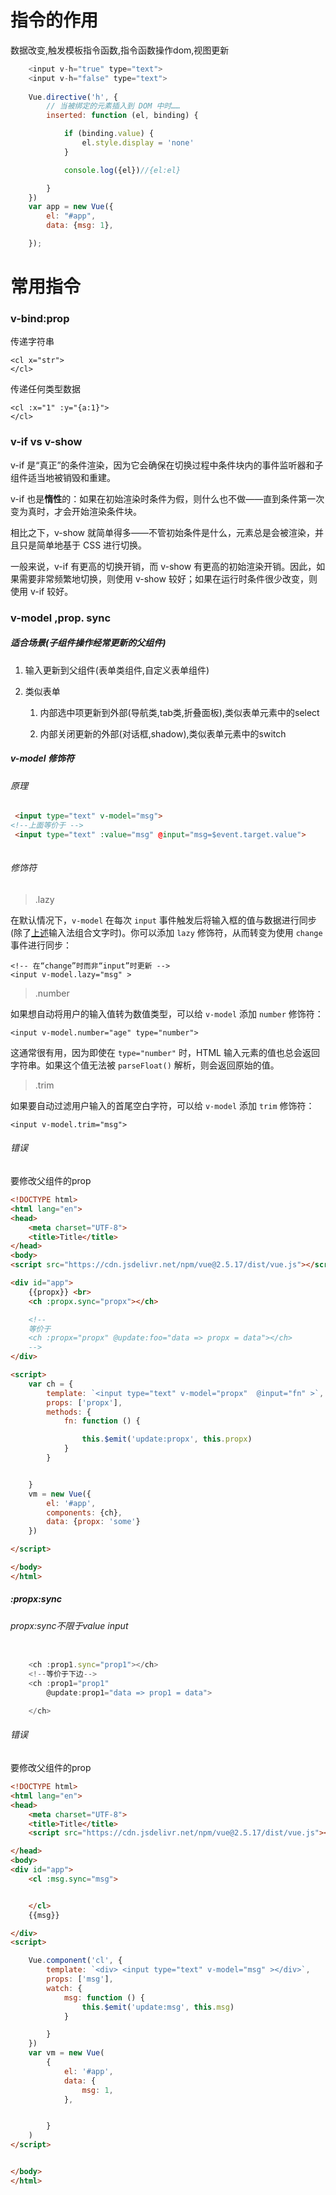 

# 指令的作用

数据改变,触发模板指令函数,指令函数操作dom,视图更新


```javascript
    <input v-h="true" type="text">
    <input v-h="false" type="text">
    
    Vue.directive('h', {
        // 当被绑定的元素插入到 DOM 中时……
        inserted: function (el, binding) {

            if (binding.value) {
                el.style.display = 'none'
            }

            console.log({el})//{el:el}

        }
    })
    var app = new Vue({
        el: "#app",
        data: {msg: 1},

    });

```

# 常用指令

### v-bind:prop

传递字符串

```
<cl x="str">
</cl>
```

 传递任何类型数据


```
<cl :x="1" :y="{a:1}">
</cl>
```



###  v-if vs v-show


v-if 是“真正”的条件渲染，因为它会确保在切换过程中条件块内的事件监听器和子组件适当地被销毁和重建。

v-if 也是**惰性**的：如果在初始渲染时条件为假，则什么也不做——直到条件第一次变为真时，才会开始渲染条件块。

相比之下，v-show 就简单得多——不管初始条件是什么，元素总是会被渲染，并且只是简单地基于 CSS 进行切换。

一般来说，v-if 有更高的切换开销，而 v-show 有更高的初始渲染开销。因此，如果需要非常频繁地切换，则使用 v-show 较好；如果在运行时条件很少改变，则使用 v-if 较好。

### v-model  ,prop. sync

##### 适合场景(子组件操作经常更新的父组件)

1. 输入更新到父组件(表单类组件,自定义表单组件)

2. 类似表单

   1. 内部选中项更新到外部(导航类,tab类,折叠面板),类似表单元素中的select

   1. 内部关闭更新的外部(对话框,shadow),类似表单元素中的switch

##### v-model 修饰符

###### 原理

```html
 <input type="text" v-model="msg">
<!--上面等价于 -->
 <input type="text" :value="msg" @input="msg=$event.target.value"> 
   
```
###### 修饰符

>  .lazy

在默认情况下，`v-model` 在每次 `input` 事件触发后将输入框的值与数据进行同步 (除了[上述](https://cn.vuejs.org/v2/guide/forms.html#vmodel-ime-tip)输入法组合文字时)。你可以添加 `lazy` 修饰符，从而转变为使用 `change` 事件进行同步：

```
<!-- 在“change”时而非“input”时更新 -->
<input v-model.lazy="msg" >
```

> .number

如果想自动将用户的输入值转为数值类型，可以给 `v-model` 添加 `number` 修饰符：

```
<input v-model.number="age" type="number">
```

这通常很有用，因为即使在 `type="number"` 时，HTML 输入元素的值也总会返回字符串。如果这个值无法被 `parseFloat()` 解析，则会返回原始的值。

>  .trim

如果要自动过滤用户输入的首尾空白字符，可以给 `v-model` 添加 `trim` 修饰符：

```
<input v-model.trim="msg">
```

###### 错误

要修改父组件的prop

```html
<!DOCTYPE html>
<html lang="en">
<head>
    <meta charset="UTF-8">
    <title>Title</title>
</head>
<body>
<script src="https://cdn.jsdelivr.net/npm/vue@2.5.17/dist/vue.js"></script>

<div id="app">
    {{propx}} <br>
    <ch :propx.sync="propx"></ch>

    <!--
    等价于
    <ch :propx="propx" @update:foo="data => propx = data"></ch>
    -->
</div>

<script>
    var ch = {
        template: `<input type="text" v-model="propx"  @input="fn" >`,
        props: ['propx'],
        methods: {
            fn: function () {

                this.$emit('update:propx', this.propx)
            }
        }


    }
    vm = new Vue({
        el: '#app',
        components: {ch},
        data: {propx: 'some'}
    })

</script>

</body>
</html>

```



##### :propx:sync

###### propx:sync不限于value input

```javascript

    <ch :prop1.sync="prop1"></ch>
    <!--等价于下边-->
    <ch :prop1="prop1"
        @update:prop1="data => prop1 = data">

    </ch>
```

###### 错误

要修改父组件的prop

```html
<!DOCTYPE html>
<html lang="en">
<head>
    <meta charset="UTF-8">
    <title>Title</title>
    <script src="https://cdn.jsdelivr.net/npm/vue@2.5.17/dist/vue.js"></script>

</head>
<body>
<div id="app">
    <cl :msg.sync="msg">


    </cl>
    {{msg}}

</div>
<script>

    Vue.component('cl', {
        template: `<div> <input type="text" v-model="msg" ></div>`,         //不该在子组件设置prop,不用用v-model
        props: ['msg'],
        watch: {
            msg: function () {
                this.$emit('update:msg', this.msg)
            }

        }
    })
    var vm = new Vue(
        {
            el: '#app',
            data: {
                msg: 1,
            },


        }
    )
</script>


</body>
</html>

```





